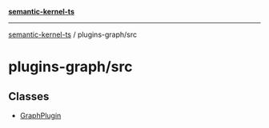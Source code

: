 [**semantic-kernel-ts**](../../README.md)

***

[semantic-kernel-ts](../../modules.md) / plugins-graph/src

# plugins-graph/src

## Classes

- [GraphPlugin](classes/GraphPlugin.md)
